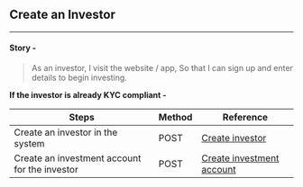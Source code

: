 ## Create an Investor
----------------

#### Story -
> As an investor, I visit the website / app, So that I can sign up and enter details to begin investing.

**If the investor is already KYC compliant -**

|     Steps    |     Method       |    Reference    |
|--------------|------------------|-----------------|
| Create an investor in the system | POST | [Create investor](https://fintechprimitives.com/api/#post-create-investor) |
| Create an investment account for the investor | POST | [Create investment account](https://fintechprimitives.com/api/#post-create-investment-account) |
